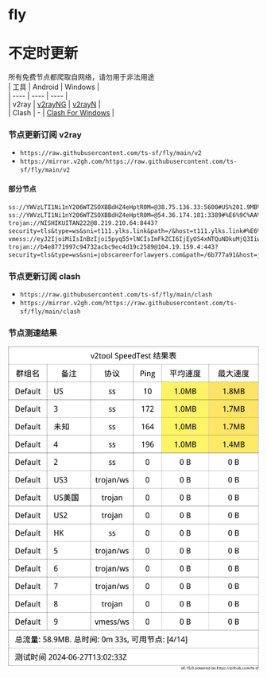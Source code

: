# fly
# 不定时更新
所有免费节点都爬取自网络，请勿用于非法用途  
|  工具  | Android  | Windows  |  
|  ----  | ----   | ----  |  
| v2ray  | [v2rayNG](https://github.com/2dust/v2rayNG/releases) | [v2rayN](https://github.com/2dust/v2rayN/releases) |  
| Clash  | - | [Clash For Windows](https://github.com/2dust/clashN/releases) | 
  
### 节点更新订阅  v2ray
- `https://raw.githubusercontent.com/ts-sf/fly/main/v2`  
- `https://mirror.v2gh.com/https://raw.githubusercontent.com/ts-sf/fly/main/v2`  

#### 部分节点  
``` 
ss://YWVzLTI1Ni1nY206WTZSOXBBdHZ4eHptR0M=@38.75.136.33:5600#US%201.9MB%2Fs
ss://YWVzLTI1Ni1nY206WTZSOXBBdHZ4eHptR0M=@54.36.174.181:3389#%E6%9C%AA%E7%9F%A52%201.8MB%2Fs
trojan://NISHIKUITAN222@8.219.210.64:8443?security=tls&type=ws&sni=t111.ylks.link&path=/&host=t111.ylks.link#%E6%9C%AA%E7%9F%A53
vmess://eyJ2IjoiMiIsInBzIjoi5pyq55+lNCIsImFkZCI6IjEyOS4xNTQuNDkuMjQ3IiwicG9ydCI6IjMwMDA2IiwiaWQiOiJiZmM1NTJlOC0yNjA3LTQzODYtOWM5MC04MTQzN2FjNWJhMjMiLCJhaWQiOiIwIiwic2N5IjoiYXV0byIsIm5ldCI6IndzIiwidHlwZSI6IiIsImhvc3QiOiJ3d3cucHl0aG9uLm9yZyIsInBhdGgiOiIvbmlzaGlkYXNoYWJpIiwidGxzIjoiIiwic25pIjoiIiwidGVzdF9uYW1lIjoiNCJ9
trojan://b4e8771997c94732acbc9ec4d19c2589@104.19.159.4:443?security=tls&type=ws&sni=jobscareerforlawyers.com&path=/6b777a91&host=jobscareerforlawyers.com#%E6%9C%AA%E7%9F%A55
```
### 节点更新订阅  clash
- `https://raw.githubusercontent.com/ts-sf/fly/main/clash`  
- `https://mirror.v2gh.com/https://raw.githubusercontent.com/ts-sf/fly/main/clash`  

### 节点测速结果
![image](traffic.png)
